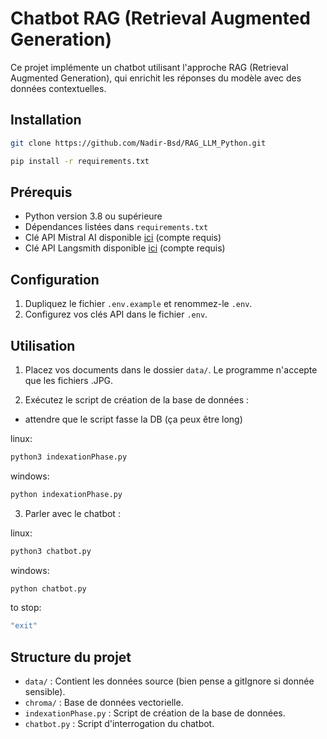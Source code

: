 # Chatbot RAG (Retrieval Augmented Generation)

Ce projet implémente un chatbot utilisant l'approche RAG (Retrieval Augmented Generation), qui enrichit les réponses du modèle avec des données contextuelles.

## Installation

```bash	
git clone https://github.com/Nadir-Bsd/RAG_LLM_Python.git
```

```bash
pip install -r requirements.txt
```

## Prérequis

- Python version 3.8 ou supérieure
- Dépendances listées dans `requirements.txt`
- Clé API Mistral AI disponible [ici](https://console.mistral.ai/api-keys) (compte requis)
- Clé API Langsmith disponible [ici](https://smith.langchain.com/) (compte requis)

## Configuration

1. Dupliquez le fichier `.env.example` et renommez-le `.env`.
2. Configurez vos clés API dans le fichier `.env`.

## Utilisation
1. Placez vos documents dans le dossier `data/`. Le programme n'accepte que les fichiers .JPG.

2. Exécutez le script de création de la base de données :

- attendre que le script fasse la DB (ça peux être long)

linux:
   ```bash
   python3 indexationPhase.py
   ```

windows:
   ```bash
   python indexationPhase.py
   ```

3. Parler avec le chatbot :


linux: 
   ```bash
   python3 chatbot.py
   ```

windows:
   ```bash
   python chatbot.py
   ```

to stop:
   ```bash
   "exit"
   ```

## Structure du projet

- `data/` : Contient les données source (bien pense a gitIgnore si donnée sensible).
- `chroma/` : Base de données vectorielle.
- `indexationPhase.py` : Script de création de la base de données.
- `chatbot.py` : Script d'interrogation du chatbot.